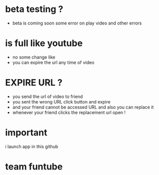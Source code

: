 # beta testing ?
* beta is coming soon some error on play video and other errors
# is full like youtube
* no some change like
* you can expire the url any time of video
# EXPIRE URL ?
* you send the url of video to friend
* you sent the wrong URL click button and expire
* and your friend cannot be accessed URL and also you can replace it
* whenever your friend clicks the replacement url open !
# important
i launch app in this github
# team funtube 
